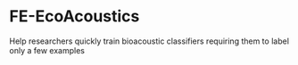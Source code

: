 # FE-EcoAcoustics
Help researchers quickly train bioacoustic classifiers requiring them to label only a few examples
